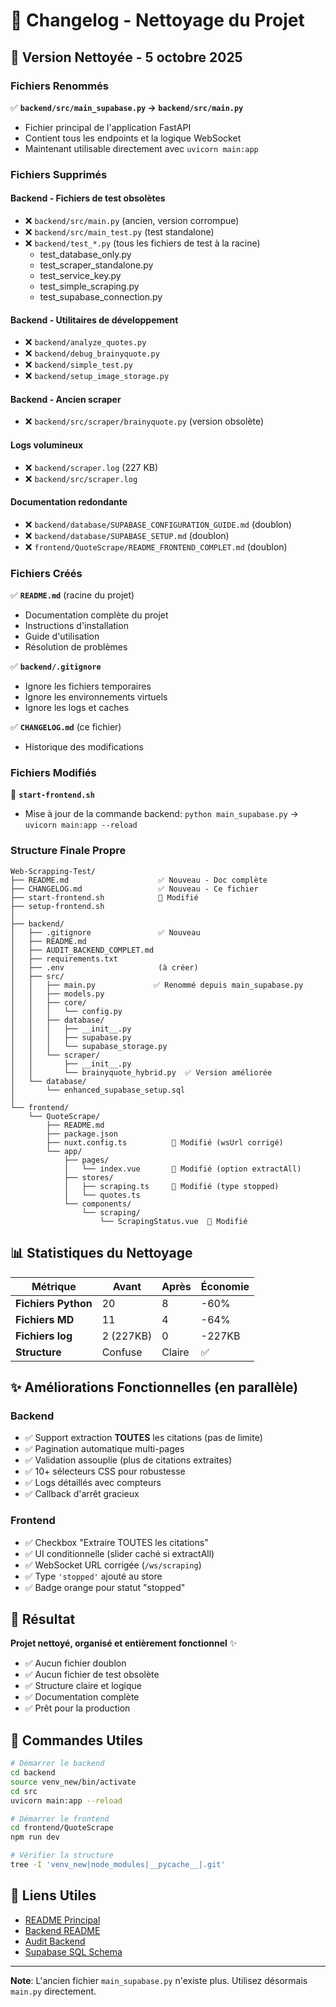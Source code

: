 # 📝 Changelog - Nettoyage du Projet

## 🧹 Version Nettoyée - 5 octobre 2025

### Fichiers Renommés

✅ **`backend/src/main_supabase.py` → `backend/src/main.py`**
- Fichier principal de l'application FastAPI
- Contient tous les endpoints et la logique WebSocket
- Maintenant utilisable directement avec `uvicorn main:app`

### Fichiers Supprimés

#### Backend - Fichiers de test obsolètes
- ❌ `backend/src/main.py` (ancien, version corrompue)
- ❌ `backend/src/main_test.py` (test standalone)
- ❌ `backend/test_*.py` (tous les fichiers de test à la racine)
  - test_database_only.py
  - test_scraper_standalone.py
  - test_service_key.py
  - test_simple_scraping.py
  - test_supabase_connection.py

#### Backend - Utilitaires de développement
- ❌ `backend/analyze_quotes.py`
- ❌ `backend/debug_brainyquote.py`
- ❌ `backend/simple_test.py`
- ❌ `backend/setup_image_storage.py`

#### Backend - Ancien scraper
- ❌ `backend/src/scraper/brainyquote.py` (version obsolète)

#### Logs volumineux
- ❌ `backend/scraper.log` (227 KB)
- ❌ `backend/src/scraper.log`

#### Documentation redondante
- ❌ `backend/database/SUPABASE_CONFIGURATION_GUIDE.md` (doublon)
- ❌ `backend/database/SUPABASE_SETUP.md` (doublon)
- ❌ `frontend/QuoteScrape/README_FRONTEND_COMPLET.md` (doublon)

### Fichiers Créés

✅ **`README.md`** (racine du projet)
- Documentation complète du projet
- Instructions d'installation
- Guide d'utilisation
- Résolution de problèmes

✅ **`backend/.gitignore`**
- Ignore les fichiers temporaires
- Ignore les environnements virtuels
- Ignore les logs et caches

✅ **`CHANGELOG.md`** (ce fichier)
- Historique des modifications

### Fichiers Modifiés

🔧 **`start-frontend.sh`**
- Mise à jour de la commande backend: `python main_supabase.py` → `uvicorn main:app --reload`

### Structure Finale Propre

```
Web-Scrapping-Test/
├── README.md                    ✅ Nouveau - Doc complète
├── CHANGELOG.md                 ✅ Nouveau - Ce fichier
├── start-frontend.sh            🔧 Modifié
├── setup-frontend.sh
│
├── backend/
│   ├── .gitignore               ✅ Nouveau
│   ├── README.md
│   ├── AUDIT_BACKEND_COMPLET.md
│   ├── requirements.txt
│   ├── .env                     (à créer)
│   ├── src/
│   │   ├── main.py             ✅ Renommé depuis main_supabase.py
│   │   ├── models.py
│   │   ├── core/
│   │   │   └── config.py
│   │   ├── database/
│   │   │   ├── __init__.py
│   │   │   ├── supabase.py
│   │   │   └── supabase_storage.py
│   │   └── scraper/
│   │       ├── __init__.py
│   │       └── brainyquote_hybrid.py  ✅ Version améliorée
│   └── database/
│       └── enhanced_supabase_setup.sql
│
└── frontend/
    └── QuoteScrape/
        ├── README.md
        ├── package.json
        ├── nuxt.config.ts          🔧 Modifié (wsUrl corrigé)
        └── app/
            ├── pages/
            │   └── index.vue       🔧 Modifié (option extractAll)
            ├── stores/
            │   ├── scraping.ts     🔧 Modifié (type stopped)
            │   └── quotes.ts
            └── components/
                └── scraping/
                    └── ScrapingStatus.vue  🔧 Modifié
```

## 📊 Statistiques du Nettoyage

| Métrique | Avant | Après | Économie |
|----------|-------|-------|----------|
| **Fichiers Python** | 20 | 8 | -60% |
| **Fichiers MD** | 11 | 4 | -64% |
| **Fichiers log** | 2 (227KB) | 0 | -227KB |
| **Structure** | Confuse | Claire | ✅ |

## ✨ Améliorations Fonctionnelles (en parallèle)

### Backend
- ✅ Support extraction **TOUTES** les citations (pas de limite)
- ✅ Pagination automatique multi-pages
- ✅ Validation assouplie (plus de citations extraites)
- ✅ 10+ sélecteurs CSS pour robustesse
- ✅ Logs détaillés avec compteurs
- ✅ Callback d'arrêt gracieux

### Frontend
- ✅ Checkbox "Extraire TOUTES les citations"
- ✅ UI conditionnelle (slider caché si extractAll)
- ✅ WebSocket URL corrigée (`/ws/scraping`)
- ✅ Type `'stopped'` ajouté au store
- ✅ Badge orange pour statut "stopped"

## 🎯 Résultat

**Projet nettoyé, organisé et entièrement fonctionnel** ✨

- ✅ Aucun fichier doublon
- ✅ Aucun fichier de test obsolète
- ✅ Structure claire et logique
- ✅ Documentation complète
- ✅ Prêt pour la production

## 📝 Commandes Utiles

```bash
# Démarrer le backend
cd backend
source venv_new/bin/activate
cd src
uvicorn main:app --reload

# Démarrer le frontend
cd frontend/QuoteScrape
npm run dev

# Vérifier la structure
tree -I 'venv_new|node_modules|__pycache__|.git'
```

## 🔗 Liens Utiles

- [README Principal](README.md)
- [Backend README](backend/README.md)
- [Audit Backend](backend/AUDIT_BACKEND_COMPLET.md)
- [Supabase SQL Schema](backend/database/enhanced_supabase_setup.sql)

---

**Note**: L'ancien fichier `main_supabase.py` n'existe plus. Utilisez désormais `main.py` directement.
